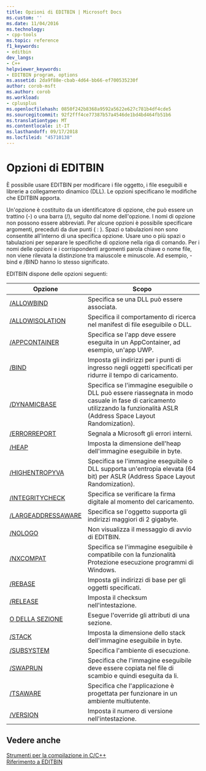 ```yaml
---
title: Opzioni di EDITBIN | Microsoft Docs
ms.custom: ''
ms.date: 11/04/2016
ms.technology:
- cpp-tools
ms.topic: reference
f1_keywords:
- editbin
dev_langs:
- C++
helpviewer_keywords:
- EDITBIN program, options
ms.assetid: 2da9f88e-cbab-4d64-bb66-ef700535230f
author: corob-msft
ms.author: corob
ms.workload:
- cplusplus
ms.openlocfilehash: 0850f242b8368a9592a5622e627c781b4df4cde5
ms.sourcegitcommit: 92f2fff4ce77387b57a4546de1bd4bd464fb51b6
ms.translationtype: MT
ms.contentlocale: it-IT
ms.lasthandoff: 09/17/2018
ms.locfileid: "45710138"
---
```

# <a name="editbin-options"></a>Opzioni di EDITBIN

È possibile usare EDITBIN per modificare i file oggetto, i file eseguibili e librerie a collegamento dinamico (DLL). Le opzioni specificano le modifiche che EDITBIN apporta.

Un'opzione è costituito da un identificatore di opzione, che può essere un trattino (-) o una barra (/), seguito dal nome dell'opzione. I nomi di opzione non possono essere abbreviati. Per alcune opzioni è possibile specificare argomenti, preceduti da due punti ( : ). Spazi o tabulazioni non sono consentite all'interno di una specifica opzione. Usare uno o più spazi o tabulazioni per separare le specifiche di opzione nella riga di comando. Per i nomi delle opzioni e i corrispondenti argomenti parola chiave o nome file, non viene rilevata la distinzione tra maiuscole e minuscole. Ad esempio, -bind e /BIND hanno lo stesso significato.

EDITBIN dispone delle opzioni seguenti:

|Opzione|Scopo|
|------------|-------------|
|[/ALLOWBIND](../../build/reference/allowbind.md)|Specifica se una DLL può essere associata.|
|[/ALLOWISOLATION](../../build/reference/allowisolation.md)|Specifica il comportamento di ricerca nel manifest di file eseguibile o DLL.|
|[/APPCONTAINER](../../build/reference/appcontainer.md)|Specifica se l'app deve essere eseguita in un AppContainer, ad esempio, un'app UWP.|
|[/BIND](../../build/reference/bind.md)|Imposta gli indirizzi per i punti di ingresso negli oggetti specificati per ridurre il tempo di caricamento.|
|[/DYNAMICBASE](../../build/reference/dynamicbase.md)|Specifica se l'immagine eseguibile o DLL può essere riassegnata in modo casuale in fase di caricamento utilizzando la funzionalità ASLR (Address Space Layout Randomization).|
|[/ERRORREPORT](../../build/reference/errorreport-editbin-exe.md)|Segnala a Microsoft gli errori interni.|
|[/HEAP](../../build/reference/heap.md)|Imposta la dimensione dell'heap dell'immagine eseguibile in byte.|
|[/HIGHENTROPYVA](../../build/reference/highentropyva.md)|Specifica se l'immagine eseguibile o DLL supporta un'entropia elevata (64 bit) per ASLR (Address Space Layout Randomization).|
|[/INTEGRITYCHECK](../../build/reference/integritycheck.md)|Specifica se verificare la firma digitale al momento del caricamento.|
|[/LARGEADDRESSAWARE](../../build/reference/largeaddressaware.md)|Specifica se l'oggetto supporta gli indirizzi maggiori di 2 gigabyte.|
|[/NOLOGO](../../build/reference/nologo-editbin.md)|Non visualizza il messaggio di avvio di EDITBIN.|
|[/NXCOMPAT](../../build/reference/nxcompat.md)|Specifica se l'immagine eseguibile è compatibile con la funzionalità Protezione esecuzione programmi di Windows.|
|[/REBASE](../../build/reference/rebase.md)|Imposta gli indirizzi di base per gli oggetti specificati.|
|[/RELEASE](../../build/reference/release.md)|Imposta il checksum nell'intestazione.|
|[O DELLA SEZIONE](../../build/reference/section-editbin.md)|Esegue l'override gli attributi di una sezione.|
|[/STACK](../../build/reference/stack.md)|Imposta la dimensione dello stack dell'immagine eseguibile in byte.|
|[/SUBSYSTEM](../../build/reference/subsystem.md)|Specifica l'ambiente di esecuzione.|
|[/SWAPRUN](../../build/reference/swaprun.md)|Specifica che l'immagine eseguibile deve essere copiata nel file di scambio e quindi eseguita da li.|
|[/TSAWARE](../../build/reference/tsaware.md)|Specifica che l'applicazione è progettata per funzionare in un ambiente multiutente.|
|[/VERSION](../../build/reference/version.md)|Imposta il numero di versione nell'intestazione.|

## <a name="see-also"></a>Vedere anche

[Strumenti per la compilazione in C/C++](../../build/reference/c-cpp-build-tools.md)<br/>
[Riferimento a EDITBIN](../../build/reference/editbin-reference.md)